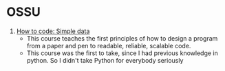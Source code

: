 # OSSU

1. [How to code: Simple data](https://www.edx.org/learn/coding/university-of-british-columbia-how-to-code-simple-data)
   - This course teaches the first principles of how to design a program from a paper and pen to readable, reliable, scalable code.
   - This course was the first to take, since I had previous knowledge in python. So I didn't take Python for everybody seriously
